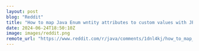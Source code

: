 ```yaml
---
layout: post
blog: "Reddit"
title: "How to map Java Enum wntity attributes to custom values with JPA and Hibernate"
date: 2024-06-24T18:50:10Z
image: images/reddit.png
remote_url: "https://www.reddit.com/r/java/comments/1dnl4kj/how_to_map_java_enum_wntity_attributes_to_custom/"
---
```

